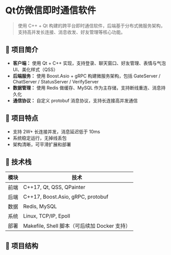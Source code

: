 # Qt仿微信即时通信软件

> 使用 C++ + Qt 构建的跨平台即时通信软件，后端基于分布式微服务架构，支持高并发长连接、消息收发、好友管理等核心功能。

## 📌 项目简介

- **客户端：** 使用 Qt + C++ 实现，支持登录、聊天窗口、好友管理、表情与气泡 UI、美化样式（QSS）
- **后端服务：** 使用 Boost.Asio + gRPC 构建微服务架构，包括 GateServer / ChatServer / StatusServer / VerifyServer
- **数据管理：** 使用 Redis 做缓存、MySQL 作为主存储，支持断线重连、消息持久化
- **通信协议：** 自定义 protobuf 消息协议，支持长连接高并发通信

## 🚀 项目特点

- 支持 2W+ 长连接并发，消息延迟低于 10ms
- 系统稳定运行，无掉线丢包
- 架构清晰，可平滑扩展和部署

## 🧱 技术栈

| 模块 | 技术 |
|------|------|
| 前端 | C++17, Qt, QSS, QPainter |
| 后端 | C++17, Boost.Asio, gRPC, protobuf |
| 数据 | Redis, MySQL |
| 系统 | Linux, TCP/IP, Epoll |
| 部署 | Makefile, Shell 脚本（可后续加 Docker 支持） |

## 📁 项目结构


